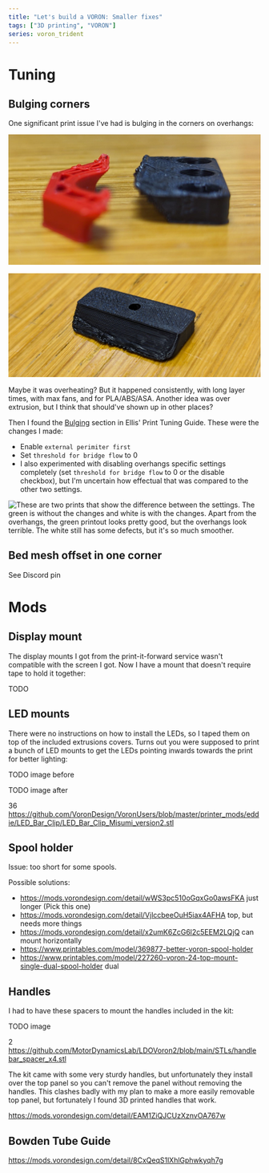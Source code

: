 ```yaml
---
title: "Let's build a VORON: Smaller fixes"
tags: ["3D printing", "VORON"]
series: voron_trident
---
```


# Tuning

## Bulging corners

One significant print issue I've had is bulging in the corners on overhangs:

![Both edges round upwards and apart from being really ugly, they've caused a number of prints to fail when the nozzle has knocked loose pieces from the bed or has caused belts to skip.](/images/trident/bulging_corners.jpg)

![It's really ugly.](/images/trident/bulging_black.jpg)

Maybe it was overheating? But it happened consistently, with long layer times, with max fans, and for PLA/ABS/ASA.
Another idea was over extrusion, but I think that should've shown up in other places?

Then I found the [Bulging][] section in Ellis' Print Tuning Guide.
These were the changes I made:

- Enable `external perimiter first`
- Set `threshold for bridge flow` to 0
- I also experimented with disabling overhangs specific settings completely (set `threshold for bridge flow` to 0 or the disable checkbox), but I'm uncertain how effectual that was compared to the other two settings.

![These are two prints that show the difference between the settings.
The green is without the changes and white is with the changes.
Apart from the overhangs, the green printout looks pretty good, but the overhangs look terrible.
The white still has some defects, but it's **so** much smoother.
](/images/trident/bulging_nerf.jpg)

## Bed mesh offset in one corner

See Discord pin

# Mods

## Display mount

The display mounts I got from the print-it-forward service wasn't compatible with the screen I got.
Now I have a mount that doesn't require tape to hold it together:

TODO

## LED mounts

There were no instructions on how to install the LEDs, so I taped them on top of the included extrusions covers.
Turns out you were supposed to print a bunch of LED mounts to get the LEDs pointing inwards towards the print for better lighting:

TODO image before

TODO image after

36 <https://github.com/VoronDesign/VoronUsers/blob/master/printer_mods/eddie/LED_Bar_Clip/LED_Bar_Clip_Misumi_version2.stl>

## Spool holder


Issue: too short for some spools.

Possible solutions:

- https://mods.vorondesign.com/detail/wWS3pc510oGqxGo0awsFKA just longer (Pick this one)
- https://mods.vorondesign.com/detail/VjlccbeeOuH5iax4AFHA top, but needs more things
- https://mods.vorondesign.com/detail/x2umK6ZcG6l2c5EEM2LQjQ can mount horizontally
- https://www.printables.com/model/369877-better-voron-spool-holder
- https://www.printables.com/model/227260-voron-24-top-mount-single-dual-spool-holder dual

## Handles

I had to have these spacers to mount the handles included in the kit:

TODO image

2 <https://github.com/MotorDynamicsLab/LDOVoron2/blob/main/STLs/handlebar_spacer_x4.stl>

The kit came with some very sturdy handles, but unfortunately they install over the top panel so you can't remove the panel without removing the handles.
This clashes badly with my plan to make a more easily removable top panel, but fortunately I found 3D printed handles that work.

<https://mods.vorondesign.com/detail/EAM1ZiQJCUzXznvOA767w>

## Bowden Tube Guide

<https://mods.vorondesign.com/detail/8CxQeqS1lXhlGphwkyqh7g>

[Bulging]: https://ellis3dp.com/Print-Tuning-Guide/articles/troubleshooting/bulging.html
